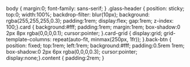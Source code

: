 body { margin:0; font-family: sans-serif; }
.glass-header {  position: sticky; top:0; width:100%;  backdrop-filter: blur(10px);  background: rgba(255,255,255,0.3);  padding:1rem;  display:flex; gap:1rem;  z-index: 100;}.card { background:#fff; padding:1rem; margin:1rem; box-shadow:0 2px 8px rgba(0,0,0,0.1); cursor:pointer; }.card-grid { display:grid; grid-template-columns: repeat(auto-fit, minmax(250px, 1fr)); }.back-btn {  position: fixed; top:1rem; left:1rem;  background:#fff; padding:0.5rem 1rem;  box-shadow:0 2px 6px rgba(0,0,0,0.3);  cursor:pointer;  display:none;}.content { padding:2rem; }
<!--stackedit_data:
eyJoaXN0b3J5IjpbMTg5NDU4Njk0Nl19
-->